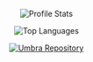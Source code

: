 <!-- https://github.com/anuraghazra/github-readme-stats -->

<!-- Profile Overview -->
<p align='center'>
	<img alt='Profile Stats' src='https://github-readme-stats.vercel.app/api?username=T3Lakuna&count_private=true&show_icons=true&theme=tokyonight&include_all_commits=true' />
</p>

<!-- Top Languages -->
<p align='center'>
	<img alt='Top Languages' src='https://github-readme-stats.vercel.app/api/top-langs/?username=T3Lakuna&exclude_repo=T3Lakuna.github.io' />
</p>

<!-- Pinned Repositories -->
<p align='center'>
	<a href='https://github.com/T3Lakuna/Umbra'><img alt='Umbra Repository' src='https://github-readme-stats.vercel.app/api/pin/?username=T3Lakuna&repo=Umbra' /></a>
</p>

